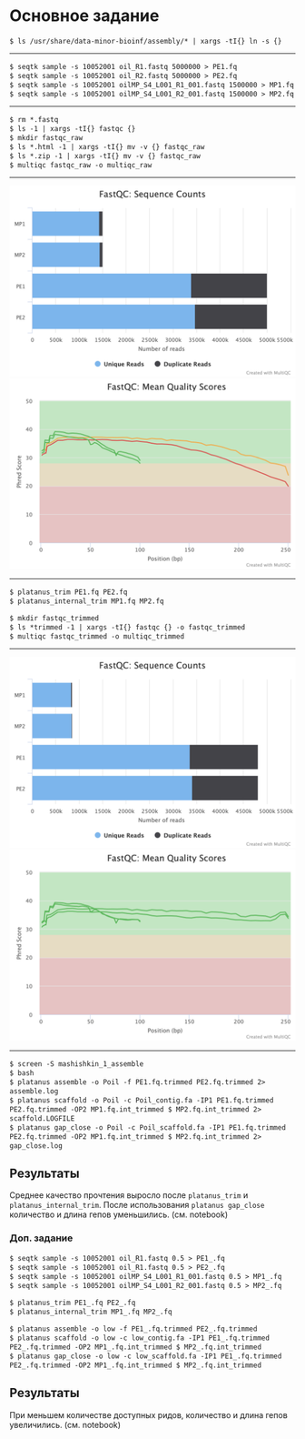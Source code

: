 
# Основное задание
```
$ ls /usr/share/data-minor-bioinf/assembly/* | xargs -tI{} ln -s {}
```
---
```
$ seqtk sample -s 10052001 oil_R1.fastq 5000000 > PE1.fq
$ seqtk sample -s 10052001 oil_R2.fastq 5000000 > PE2.fq
$ seqtk sample -s 10052001 oilMP_S4_L001_R1_001.fastq 1500000 > MP1.fq
$ seqtk sample -s 10052001 oilMP_S4_L001_R2_001.fastq 1500000 > MP2.fq
```
---

```
$ rm *.fastq
$ ls -1 | xargs -tI{} fastqc {}
$ mkdir fastqc_raw
$ ls *.html -1 | xargs -tI{} mv -v {} fastqc_raw
$ ls *.zip -1 | xargs -tI{} mv -v {} fastqc_raw
$ multiqc fastqc_raw -o multiqc_raw
```

---

![Alt text](/imgs/raw_count.png?raw=true "Optional Title")
![Alt text](/imgs/raw_score.png?raw=true "Optional Title")

---

```
$ platanus_trim PE1.fq PE2.fq
$ platanus_internal_trim MP1.fq MP2.fq
```
```
$ mkdir fastqc_trimmed
$ ls *trimmed -1 | xargs -tI{} fastqc {} -o fastqc_trimmed
$ multiqc fastqc_trimmed -o multiqc_trimmed
```
---

![Alt text](/imgs/trim_count.png?raw=true "Optional Title")
![Alt text](/imgs/trim_score.png?raw=true "Optional Title")

---

```
$ screen -S mashishkin_1_assemble
$ bash
$ platanus assemble -o Poil -f PE1.fq.trimmed PE2.fq.trimmed 2> assemble.log
$ platanus scaffold -o Poil -c Poil_contig.fa -IP1 PE1.fq.trimmed PE2.fq.trimmed -OP2 MP1.fq.int_trimmed $ MP2.fq.int_trimmed 2> scaffold.LOGFILE
$ platanus gap_close -o Poil -c Poil_scaffold.fa -IP1 PE1.fq.trimmed PE2.fq.trimmed -OP2 MP1.fq.int_trimmed $ MP2.fq.int_trimmed 2> gap_close.log
```

## Результаты
Среднее качество прочтения выросло после `platanus_trim` и `platanus_internal_trim`.
После использования `platanus gap_close` количество и длина гепов уменьшились. (см. notebook)

### Доп. задание
```
$ seqtk sample -s 10052001 oil_R1.fastq 0.5 > PE1_.fq
$ seqtk sample -s 10052001 oil_R1.fastq 0.5 > PE2_.fq
$ seqtk sample -s 10052001 oilMP_S4_L001_R1_001.fastq 0.5 > MP1_.fq
$ seqtk sample -s 10052001 oilMP_S4_L001_R2_001.fastq 0.5 > MP2_.fq
```

```
$ platanus_trim PE1_.fq PE2_.fq
$ platanus_internal_trim MP1_.fq MP2_.fq
```

```
$ platanus assemble -o low -f PE1_.fq.trimmed PE2_.fq.trimmed
$ platanus scaffold -o low -c low_contig.fa -IP1 PE1_.fq.trimmed PE2_.fq.trimmed -OP2 MP1_.fq.int_trimmed $ MP2_.fq.int_trimmed
$ platanus gap_close -o low -c low_scaffold.fa -IP1 PE1_.fq.trimmed PE2_.fq.trimmed -OP2 MP1_.fq.int_trimmed $ MP2_.fq.int_trimmed
```
## Результаты
При меньшем количестве доступных ридов, количество и длина гепов увеличились. (см. notebook)

